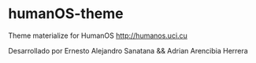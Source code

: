 # humanOS-theme
Theme materialize for HumanOS http://humanos.uci.cu

Desarrollado por Ernesto Alejandro Sanatana && Adrian Arencibia Herrera
